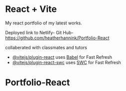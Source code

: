 # React + Vite

My react portfolio of my latest works.

Deployed link to Netlify- 
Git Hub- https://github.com/heatherhannink/Portfolio-React

collaberated with classmates and tutors

- [@vitejs/plugin-react](https://github.com/vitejs/vite-plugin-react/blob/main/packages/plugin-react/README.md) uses [Babel](https://babeljs.io/) for Fast Refresh
- [@vitejs/plugin-react-swc](https://github.com/vitejs/vite-plugin-react-swc) uses [SWC](https://swc.rs/) for Fast Refresh
# Portfolio-React
